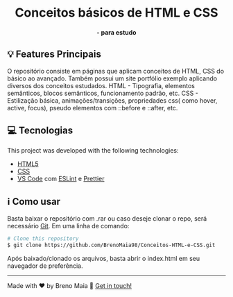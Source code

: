 
<h1 align="center">
    Conceitos básicos de HTML e CSS
  <h4 align="center">
  - para estudo
</h4>
</h1>

## :bulb: Features Principais
 O repositório consiste em páginas que aplicam conceitos de HTML, CSS do básico ao avançado. Também possui um site portfólio exemplo aplicando diversos dos conceitos estudados.
 HTML - Tipografia, elementos semânticos, blocos semânticos, funcionamento padrão, etc.
 CSS - Estilização básica, animações/transições, propriedades css( como hover, active, focus), pseudo elementos com ::before e ::after, etc.
 
## :computer: Tecnologias

This project was developed with the following technologies:

-  [HTML5][html5]
-  [CSS][css]
-  [VS Code][vc] com [ESLint][vceslint] e [Prettier][prettier]

## :information_source: Como usar

Basta baixar o repositório com .rar ou caso deseje clonar o repo, será necessário [Git](https://git-scm.com). Em uma linha de comando:

```bash
# Clone this repository
$ git clone https://github.com/BrenoMaia98/Conceitos-HTML-e-CSS.git
```

Após baixado/clonado os arquivos, basta abrir o index.html em seu navegador de preferência.

---

Made with ♥ by Breno Maia :wave: [Get in touch!](https://www.linkedin.com/in/breno-maia-360240171/)

[html5]: https://developer.mozilla.org/en-US/docs/Web/Guide/HTML/HTML5 
[css]: https://developer.mozilla.org/pt-BR/docs/Web/CSS
[vc]: https://code.visualstudio.com/
[vceslint]: https://marketplace.visualstudio.com/items?itemName=dbaeumer.vscode-eslint
[prettier]: https://marketplace.visualstudio.com/items?itemName=SimonSiefke.prettier-vscode
